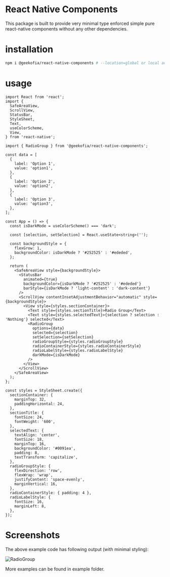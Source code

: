 <!--
Author: chankruze (chankruze@gmail.com)
Created: Fri Jun 17 2022 10:50:51 GMT+0530 (India Standard Time)

Copyright (c) geekofia 2022 and beyond
-->

# React Native Components

This package is built to provide very minimal type enforced simple pure react-native components without any other dependencies.

# installation

```bash
npm i @geekofia/react-native-components # --location=global or local accordingly
```

# usage

```tsx
import React from 'react';
import {
  SafeAreaView,
  ScrollView,
  StatusBar,
  StyleSheet,
  Text,
  useColorScheme,
  View,
} from 'react-native';

import { RadioGroup } from '@geekofia/react-native-components';

const data = [
  {
    label: 'Option 1',
    value: 'option1',
  },
  {
    label: 'Option 2',
    value: 'option2',
  },
  {
    label: 'Option 3',
    value: 'option3',
  },
];

const App = () => {
  const isDarkMode = useColorScheme() === 'dark';

  const [selection, setSelection] = React.useState<string>('');

  const backgroundStyle = {
    flexGrow: 1,
    backgroundColor: isDarkMode ? '#252525' : '#ededed',
  };

  return (
    <SafeAreaView style={backgroundStyle}>
      <StatusBar
        animated={true}
        backgroundColor={isDarkMode ? '#252525' : '#ededed'}
        barStyle={isDarkMode ? 'light-content' : 'dark-content'}
      />
      <ScrollView contentInsetAdjustmentBehavior="automatic" style={backgroundStyle}>
        <View style={styles.sectionContainer}>
          <Text style={styles.sectionTitle}>Radio Group</Text>
          <Text style={styles.selectedText}>{selection ? selection : 'Nothing'} selected</Text>
          <RadioGroup
            options={data}
            selected={selection}
            setSelection={setSelection}
            radioGroupStyle={styles.radioGroupStyle}
            radioContainerStyle={styles.radioContainerStyle}
            radioLabelStyle={styles.radioLabelStyle}
            darkMode={isDarkMode}
          />
        </View>
      </ScrollView>
    </SafeAreaView>
  );
};

const styles = StyleSheet.create({
  sectionContainer: {
    marginTop: 32,
    paddingHorizontal: 24,
  },
  sectionTitle: {
    fontSize: 24,
    fontWeight: '600',
  },
  selectedText: {
    textAlign: 'center',
    fontSize: 18,
    marginTop: 16,
    backgroundColor: '#0091ea',
    padding: 8,
    textTransform: 'capitalize',
  },
  radioGroupStyle: {
    flexDirection: 'row',
    flexWrap: 'wrap',
    justifyContent: 'space-evenly',
    marginVertical: 16,
  },
  radioContainerStyle: { padding: 4 },
  radioLabelStyle: {
    fontSize: 16,
    marginLeft: 8,
  },
});
```

# Screenshots

The above example code has following output (with minimal styling):

![RadioGroup](https://user-images.githubusercontent.com/29806845/174267661-4344ced4-729c-4a47-9ca1-00dfde10b947.png)

More examples can be found in example folder.
